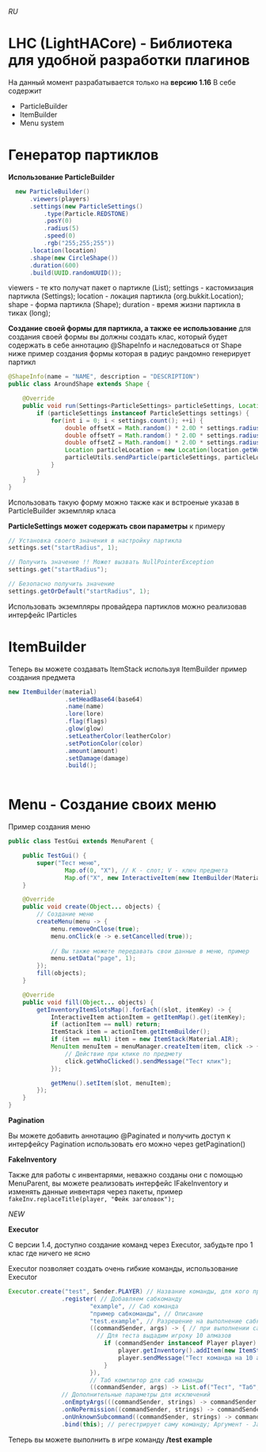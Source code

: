 *RU*

# LHC (LightHACore) - Библиотека для удобной разработки плагинов
  На данный момент разрабатывается только на **версию 1.16**
  В себе содержит

- ParticleBuilder
- ItemBuilder
- Menu system

# Генератор партиклов
   **Использование ParticleBuilder**
  
```java
  new ParticleBuilder()
      .viewers(players)
      .settings(new ParticleSettings()
          .type(Particle.REDSTONE)
          .posY(0)
          .radius(5)
          .speed(0)
          .rgb("255;255;255"))
      .location(location)
      .shape(new CircleShape())
      .duration(600)
      .build(UUID.randomUUID());
```
viewers - те кто получат пакет о партикле (List<Player>);
settings - кастомизация партикла (Settings<ParticleSettings>);
location - локация партикла (org.bukkit.Location);
shape - форма партикла (Shape);
duration - время жизни партикла в тиках (long);

**Создание своей формы для партикла, а также ее использование**
для создания своей формы вы должны создать клас, который будет содержать в себе аннотацию @ShapeInfo и наследоваться от Shape
ниже пример создания формы которая в радиус рандомно генерирует партикл
```java
@ShapeInfo(name = "NAME", description = "DESCRIPTION")
public class AroundShape extends Shape {

    @Override
    public void run(Settings<ParticleSettings> particleSettings, Location location, List<Player> viewers) {
        if (particleSettings instanceof ParticleSettings settings) {
            for(int i = 0; i < settings.count(); ++i) {
                double offsetX = Math.random() * 2.0D * settings.radius() - settings.radius();
                double offsetY = Math.random() * 2.0D * settings.radius() - settings.radius();
                double offsetZ = Math.random() * 2.0D * settings.radius() - settings.radius();
                Location particleLocation = new Location(location.getWorld(), location.getX() + offsetX, location.getY() + offsetY, location.getZ() + offsetZ);
                particleUtils.sendParticle(particleSettings, particleLocation, viewers, 0, 0, 0);
            }
        }
    }
}
```
Использовать такую форму можно также как и встроеные указав в ParticleBuilder экземпляр класа

**ParticleSettings
может содержать свои параметры**
к примеру

```java
// Установка своего значения в настройку партикла
settings.set("startRadius", 1);

// Получить значение !! Может вызвать NullPointerException
settings.get("startRadius");

// Безопасно получить значение
settings.getOrDefault("startRadius", 1);
```

Использовать экземпляры провайдера партиклов можно реализовав интерфейс IParticles


# ItemBuilder

Теперь вы можете создавать ItemStack используя ItemBuilder
пример создания предмета
```java
new ItemBuilder(material)
                .setHeadBase64(base64)
                .name(name)
                .lore(lore)
                .flag(flags)
                .glow(glow)
                .setLeatherColor(leatherColor)
                .setPotionColor(color)
                .amount(amount)
                .setDamage(damage)
                .build();
                
```

# Menu - Создание своих меню

Пример создания меню

```java
public class TestGui extends MenuParent {

    public TestGui() {
        super("Тест меню", 
                Map.of(0, "X"), // K - слот; V - ключ предмета
                Map.of("X", new InteractiveItem(new ItemBuilder(Material.STONE).build()))); // K - ключ предмета; V InteractiveItem
    }

    @Override
    public void create(Object... objects) {
        // Создание меню
        createMenu(menu -> { 
            menu.removeOnClose(true);
            menu.onClick(e -> e.setCancelled(true));
            
            // Вы также можете передавать свои данные в меню, пример
            menu.setData("page", 1);
        });
        fill(objects);
    }

    @Override
    public void fill(Object... objects) {
        getInventoryItemSlotsMap().forEach((slot, itemKey) -> {
            InteractiveItem actionItem = getItemMap().get(itemKey);
            if (actionItem == null) return;
            ItemStack item = actionItem.getItemBuilder();
            if (item == null) item = new ItemStack(Material.AIR);
            MenuItem menuItem = menuManager.createItem(item, click -> {
                // Действие при клике по предмету
                click.getWhoClicked().sendMessage("Тест клик");
            });

            getMenu().setItem(slot, menuItem);
        });
    }
}
```

**Pagination**

Вы можете добавить аннотацию @Paginated и получить доступ к интерфейсу Pagination
использовать его можно через getPagination()

**FakeInventory**

Также для работы с инвентарями, неважно созданы они с помощью MenuParent, вы можете реализовать интерфейс IFakeInventory
и изменять данные инвентаря через пакеты, пример
```fakeInv.replaceTitle(player, "Фейк заголовок");```

_NEW_

**Executor**

С версии 1.4, доступно создание команд через Executor, забудьте про 1 клас где ничего не ясно

Executor позволяет создать очень гибкие команды, использование Executor

```java
Executor.create("test", Sender.PLAYER) // Название команды, для кого преднозначена команда (ALL, PLAYER, CONSOLE)
               .register( // Добавляем сабкоманду
                       "example", // Саб команда
                       "пример сабкоманды", // Описание
                       "test.example", // Разрешение на выполнение сабкоманды (необязательно)
                       ((commandSender, args) -> { // при выполнении сабкоманды
                         // Для теста выдадим игроку 10 алмазов
                           if (commandSender instanceof Player player) {
                               player.getInventory().addItem(new ItemStack(Material.DIAMOND));
                               player.sendMessage("Тест команда на 10 алмазов");
                           }
                       }),
                       // Таб комплитор для саб команды
                       ((commandSender, args) -> List.of("Тест", "Таб", "Комплитора")))
               // Дополнительные параметры для исключений
               .onEmptyArgs(((commandSender, strings) -> commandSender.sendMessage("Нет аргументов")))
               .onNoPermission((commandSender, strings) -> commandSender.sendMessage("Нет прав!"))
               .onUnknownSubcommand((commandSender, strings) -> commandSender.sendMessage("Такой сабкоманды нет"))
               .bind(this); // регестрирует саму команду; Аргумент - JavaPlugin
```

Теперь вы можете выполнить в игре команду **/test example**